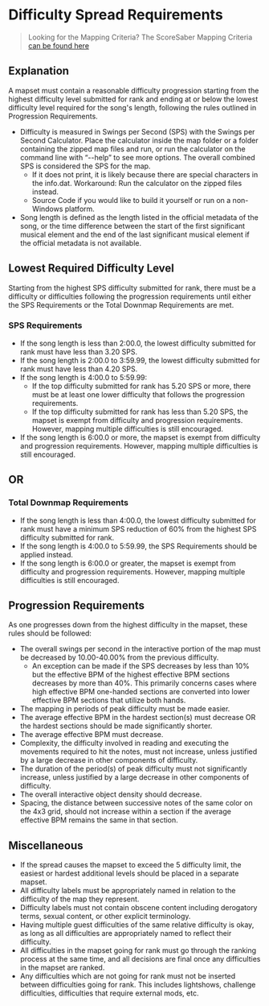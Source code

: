 # Difficulty Spread Requirements

> Looking for the Mapping Criteria?
 The ScoreSaber Mapping Criteria [can be found here](./mapping-criteria.md)  

## Explanation
A mapset must contain a reasonable difficulty progression starting from the highest  difficulty level submitted for rank and ending at or below the lowest difficulty level required for the song's length, following the rules outlined in Progression Requirements.

- Difficulty is measured in Swings per Second (SPS) with the Swings per Second Calculator. Place the calculator inside the map folder or a folder containing the zipped map files and run, or run the calculator on the command line with “--help” to see more options. The overall combined SPS is considered the SPS for the map.
  - If it does not print, it is likely because there are special characters in the info.dat. Workaround: Run the calculator on the zipped files instead.
  - Source Code if you would like to build it yourself or run on a non-Windows platform.
- Song length is defined as the length listed in the official metadata of the song, or the time difference between the start of the first significant musical element and the end of the last significant musical element if the official metadata is not available.

## Lowest Required Difficulty Level
Starting from the highest SPS difficulty submitted for rank, there must be a difficulty or difficulties following the progression requirements until either the SPS Requirements or the Total Downmap Requirements are met.

### SPS Requirements

- If the song length is less than 2:00.0, the lowest difficulty submitted for rank must have less than 3.20 SPS.
- If the song length is 2:00.0 to 3:59.99, the lowest difficulty submitted for rank must have less than 4.20 SPS.
- If the song length is 4:00.0 to 5:59.99:
  - If the top difficulty submitted for rank has 5.20 SPS or more, there must be at least one lower difficulty that follows the progression requirements.
  - If the top difficulty submitted for rank has less than 5.20 SPS, the mapset is exempt from difficulty and progression requirements. However, mapping multiple difficulties is still encouraged.
- If the song length is 6:00.0 or more, the mapset is exempt from difficulty and progression requirements. However, mapping multiple difficulties is still encouraged.

## OR

### Total Downmap Requirements

- If the song length is less than 4:00.0, the lowest difficulty submitted for rank must have a minimum SPS reduction of 60% from the highest SPS difficulty submitted for rank.
- If the song length is 4:00.0 to 5:59.99, the SPS Requirements should be applied instead.
- If the song length is 6:00.0 or greater, the mapset is exempt from difficulty and progression requirements. However, mapping multiple difficulties is still encouraged.

## Progression Requirements
As one progresses down from the highest difficulty in the mapset, these rules should be followed:

- The overall swings per second in the interactive portion of the map must be decreased by 10.00-40.00% from the previous difficulty.
  - An exception can be made if the SPS decreases by less than 10% but the effective BPM of the highest effective BPM sections decreases by more than 40%. This primarily concerns cases where high effective BPM one-handed sections are converted into lower effective BPM sections that utilize both hands.
- The mapping in periods of peak difficulty must be made easier.
- The average effective BPM in the hardest section(s) must decrease OR the hardest sections should be made significantly shorter.
- The average effective BPM must decrease.
- Complexity, the difficulty involved in reading and executing the movements required to hit the notes, must not increase, unless justified by a large decrease in other components of difficulty.
- The duration of the period(s) of peak difficulty must not significantly increase, unless justified by a large decrease in other components of difficulty.
- The overall interactive object density should decrease.
- Spacing, the distance between successive notes of the same color on the 4x3 grid, should not increase within a section if the average effective BPM remains the same in that section.

## Miscellaneous

- If the spread causes the mapset to exceed the 5 difficulty limit, the easiest or hardest additional levels should be placed in a separate mapset.
- All difficulty labels must be appropriately named in relation to the difficulty of the map they represent.
- Difficulty labels must not contain obscene content including derogatory terms, sexual content, or other explicit terminology.
- Having multiple guest difficulties of the same relative difficulty is okay, as long as all difficulties are appropriately named to reflect their difficulty.
- All difficulties in the mapset going for rank must go through the ranking process at the same time, and all decisions are final once any difficulties in the mapset are ranked.
- Any difficulties which are not going for rank must not be inserted between difficulties going for rank. This includes lightshows, challenge difficulties, difficulties that require external mods, etc.
